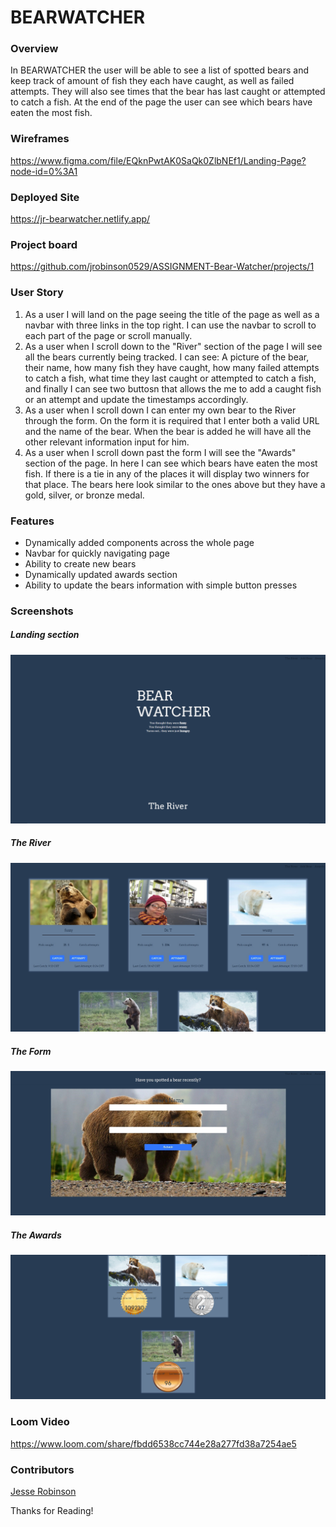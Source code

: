 # BEARWATCHER

### Overview 
In BEARWATCHER the user will be able to see a list of spotted bears and keep track of amount of fish they each have caught, as well as failed attempts. They will also see times that the bear has last caught or attempted to catch a fish. At the end of the page the user can see which bears have eaten the most fish.

### Wireframes

https://www.figma.com/file/EQknPwtAK0SaQk0ZlbNEf1/Landing-Page?node-id=0%3A1

### Deployed Site

https://jr-bearwatcher.netlify.app/
### Project board

https://github.com/jrobinson0529/ASSIGNMENT-Bear-Watcher/projects/1

### User Story

1. As a user I will land on the page seeing the title of the page as well as a navbar with three links in the top right. I can use the navbar to scroll to each part of the page or scroll manually.
2. As a user when I scroll down to the "River" section of the page I will see all the bears currently being tracked. I can see: A picture of the bear, their name, how many fish they have caught, how many failed attempts to catch a fish, what time they last caught or attempted to catch a fish, and finally I can see two buttosn that allows the me to add a caught fish or an attempt and update the timestamps accordingly.
3. As a user when I scroll down I can enter my own bear to the River through the form. On the form it is required that I enter both a valid URL and the name of the bear. When the bear is added he will have all the other relevant information input for him.
4. As a user when I scroll down past the form I will see the "Awards" section of the page. In here I can see which bears have eaten the most fish. If there is a tie in any of the places it will display two winners for that place. The bears here look similar to the ones above but they have a gold, silver, or bronze medal.

### Features

- Dynamically added components across the whole page
- Navbar for quickly navigating page
- Ability to create new bears
- Dynamically updated awards section
- Ability to update the bears information with simple button presses

### Screenshots

##### Landing section
![](src\assets\screenshot-landing.png)
##### The River
![](src\assets\screenshot-river.jpg)
##### The Form
![](src\assets\screenshot-form.jpg)
##### The Awards
![](src\assets\screenshot-awardsfull.png)

### Loom Video

https://www.loom.com/share/fbdd6538cc744e28a277fd38a7254ae5

### Contributors

[Jesse Robinson](https://github.com/jrobinson0529)

Thanks for Reading!
